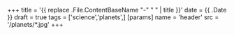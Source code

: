+++
title = '{{ replace .File.ContentBaseName "-" " " | title }}'
date = {{ .Date }}
draft = true
tags = ['science','planets',]
[params]
    name = 'header'
    src = '/planets/*.jpg'
+++
